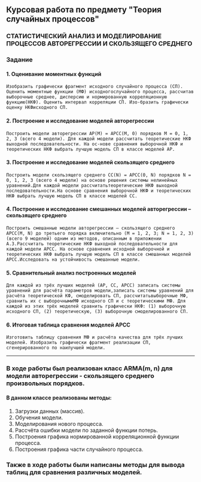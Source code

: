 ## Курсовая работа по предмету "Теория случайных процессов"

### СТАТИСТИЧЕСКИЙ АНАЛИЗ И МОДЕЛИРОВАНИЕ ПРОЦЕССОВ АВТОРЕГРЕССИИ И СКОЛЬЗЯЩЕГО СРЕДНЕГО

### Задание

#### 1.	Оценивание моментных функций
    Изобразить графически фрагмент исходного случайного процесса (СП). Оценить моментные функции (МФ) исходногослучайного процесса, рассчитав выборочные среднее, дисперсию и нормированную корреляционную функцию(НКФ). Оценить интервал корреляции СП. Изо-бразить графически оценку НКФисходного СП.

#### 2. Построение и исследование моделей авторегрессии
    Построить модели авторегрессии АР(M) = АРСС(M, 0) порядков M = 0, 1, 2, 3 (всего 4 модели). Для каждой модели рассчитать теоретические НКФ выходной последовательности. На ос-нове сравнения выборочной НКФ и теоретических НКФ выбрать лучшую модель СП в классе моделей АР.

#### 3. Построение и исследование моделей скользящего среднего
    Построить модели скользящего среднего СС(N) = АРСС(0, N) порядков N = 0, 1, 2, 3 (всего 4 модели) на основе решения системы нелинейных уравнений.Для каждой модели рассчитатьтеоретические НКФ выходной последовательности.На основе сравнения выборочной НКФ и теоретических НКФ выбрать лучшую модель СП в классе моделей СС.

#### 4. Построение и исследование смешанных моделей авторегрессии – скользящего среднего
    Построить смешанные модели авторегрессии – скользящего среднего АРСС(M, N) до третьего порядка включительно (M = 1, 2, 3; N = 1, 2, 3) (всего 9 моделей) одним из методов, описанным в приложении А.3.Рассчитать теоретические НКФ выходной последовательности для каждой модели АРСС. На основе сравнения исходной выборочной и теоретических НКФ выбрать лучшую модель СП в классе смешанных моделей АРСС.Исследовать на устойчивость смешанные модели.

#### 5. Сравнительный анализ построенных моделей
    Для каждой из трёх лучших моделей (АР, СС, АРСС) записать системы уравнений для расчёта параметров модели,записать системы уравнений для расчёта теоретической КФ, смоделировать СП, рассчитатьвыборочные МФ, сравнить их с выборочнымиМФ исходного СП и с теоретическими МФ. Для каждой из этих трёх моделей сравнить графически НКФ: (1) выборочную исходного СП, (2) теоретическую, (3) выборочную смоделированного СП. 

#### 6. Итоговая таблица сравнения моделей АРСС
    Изготовить таблицу сравнения МФ и расчёта качества для трёх лучших моделей. Изобразить графически фрагмент реализации СП, сгенерированного по наилучшей модели.

___

### В ходе работы был реализован класс ARMA(m, n) для модели авторегрессии - скользящего среднего произвольных порядков.

#### В данном классе реализованы методы:
1) Загрузки данных (массив).
2) Обучения модели.
3) Моделирования нового процесса.
4) Рассчёта ошибки модели по заданной функции потерь.
5) Построения графика нормированной корреляционной функции процесса.
6) Построения графика части случайного процесса.

### Также в ходе работы были написаны методы для вывода таблиц для сравнения различных моделей.